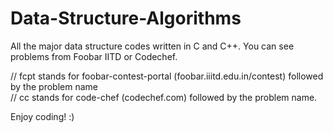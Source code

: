 # Data-Structure-Algorithms

All the major data structure codes written in C and C++. You can see problems from Foobar IITD or Codechef.

// fcpt stands for foobar-contest-portal (foobar.iiitd.edu.in/contest) followed by the problem name <br>
// cc stands for code-chef (codechef.com) followed by the problem name.

Enjoy coding! :)
